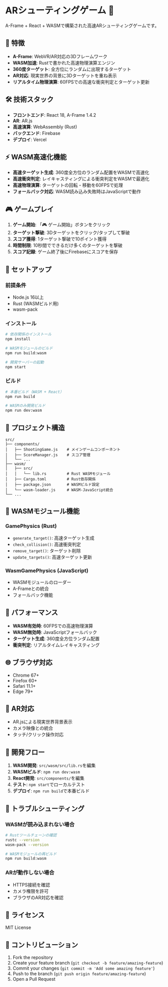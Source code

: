 # ARシューティングゲーム 🎯

A-Frame + React + WASMで構築された高速ARシューティングゲームです。

## 🚀 特徴

- **A-Frame**: WebVR/AR対応の3Dフレームワーク
- **WASM加速**: Rustで書かれた高速物理演算エンジン
- **360度ターゲット**: 全方位にランダムに出現するターゲット
- **AR対応**: 現実世界の背景に3Dターゲットを重ね表示
- **リアルタイム物理演算**: 60FPSでの高速な衝突判定とターゲット更新

## 🛠️ 技術スタック

- **フロントエンド**: React 18, A-Frame 1.4.2
- **AR**: AR.js
- **高速演算**: WebAssembly (Rust)
- **バックエンド**: Firebase
- **デプロイ**: Vercel

## ⚡ WASM高速化機能

- **高速ターゲット生成**: 360度全方位のランダム配置をWASMで高速化
- **高速衝突判定**: レイキャスティングによる衝突判定をWASMで最適化
- **高速物理演算**: ターゲットの回転・移動を60FPSで処理
- **フォールバック対応**: WASM読み込み失敗時はJavaScriptで動作

## 🎮 ゲームプレイ

1. **ゲーム開始**: 「🎮 ゲーム開始」ボタンをクリック
2. **ターゲット撃破**: 3Dターゲットをクリック/タップして撃破
3. **スコア獲得**: 1ターゲット撃破で10ポイント獲得
4. **時間制限**: 10秒間でできるだけ多くのターゲットを撃破
5. **スコア記録**: ゲーム終了後にFirebaseにスコアを保存

## 🚀 セットアップ

### 前提条件

- Node.js 16以上
- Rust (WASMビルド用)
- wasm-pack

### インストール

```bash
# 依存関係のインストール
npm install

# WASMモジュールのビルド
npm run build:wasm

# 開発サーバーの起動
npm start
```

### ビルド

```bash
# 本番ビルド（WASM + React）
npm run build

# WASMのみ開発ビルド
npm run dev:wasm
```

## 📁 プロジェクト構造

```
src/
├── components/
│   ├── ShootingGame.js    # メインゲームコンポーネント
│   ├── ScoreManager.js    # スコア管理
│   └── ...
├── wasm/
│   ├── src/
│   │   └── lib.rs         # Rust WASMモジュール
│   ├── Cargo.toml         # Rust依存関係
│   ├── package.json       # WASMビルド設定
│   └── wasm-loader.js     # WASM-JavaScript統合
└── ...
```

## 🔧 WASMモジュール機能

### GamePhysics (Rust)
- `generate_target()`: 高速ターゲット生成
- `check_collision()`: 高速衝突判定
- `remove_target()`: ターゲット削除
- `update_targets()`: 高速ターゲット更新

### WasmGamePhysics (JavaScript)
- WASMモジュールのローダー
- A-Frameとの統合
- フォールバック機能

## 🎯 パフォーマンス

- **WASM有効時**: 60FPSでの高速物理演算
- **WASM無効時**: JavaScriptフォールバック
- **ターゲット生成**: 360度全方位ランダム配置
- **衝突判定**: リアルタイムレイキャスティング

## 🌐 ブラウザ対応

- Chrome 67+
- Firefox 60+
- Safari 11.1+
- Edge 79+

## 📱 AR対応

- AR.jsによる現実世界背景表示
- カメラ映像との統合
- タッチ/クリック操作対応

## 🔄 開発フロー

1. **WASM開発**: `src/wasm/src/lib.rs`を編集
2. **WASMビルド**: `npm run dev:wasm`
3. **React開発**: `src/components/`を編集
4. **テスト**: `npm start`でローカルテスト
5. **デプロイ**: `npm run build`で本番ビルド

## 🐛 トラブルシューティング

### WASMが読み込まれない場合
```bash
# Rustツールチェーンの確認
rustc --version
wasm-pack --version

# WASMモジュールの再ビルド
npm run build:wasm
```

### ARが動作しない場合
- HTTPS接続を確認
- カメラ権限を許可
- ブラウザのAR対応を確認

## 📄 ライセンス

MIT License

## 🤝 コントリビューション

1. Fork the repository
2. Create your feature branch (`git checkout -b feature/amazing-feature`)
3. Commit your changes (`git commit -m 'Add some amazing feature'`)
4. Push to the branch (`git push origin feature/amazing-feature`)
5. Open a Pull Request 